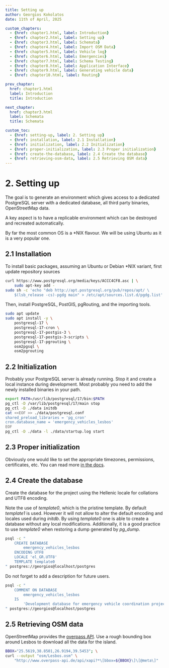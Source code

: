 ```yaml
---
title: Setting up
author: Georgios Kokolatos
date: 11th of April, 2025

custom_chapters:
  - {href: chapter1.html, label: Introduction}
  - {href: chapter2.html, label: Setting up}
  - {href: chapter3.html, label: Schemata}
  - {href: chapter4.html, label: Import OSM Data}
  - {href: chapter5.html, label: Vehicle log}
  - {href: chapter6.html, label: Emergencies}
  - {href: chapter7.html, label: Schema Testing}
  - {href: chapter8.html, label: Application Interface}
  - {href: chapter9.html, label: Generating vehicle data}
  - {href: chapter10.html, label: Routing}

prev_chapter:
  href: chapter1.html
  label: Introduction
  title: Introduction

next_chapter:
  href: chapter3.html
  label: Schemata
  title: Schemata

custom_toc:
  - {href: setting-up, label: 2. Setting up}
  - {href: installation, label: 2.1 Installation}
  - {href: initialization, label: 2.2 Initialization}
  - {href: proper-initialization, label: 2.3 Proper initialization}
  - {href: create-the-database, label: 2.4 Create the database}
  - {href: retrieving-osm-data, label: 2.5 Retrieving OSM data}
---
```


# 2. Setting up

The goal is to generate an environment which gives access to a dedicated
PostgreSQL server with a dedicated database, all third party binaries,
OpenStreetMap data. 

A key aspect is to have a replicable environment which can be destroyed and
recreated automatically.

By far the most common OS is a \*NIX flavour. We will be using Ubuntu as it is
a very popular one.

## 2.1 Installation

To install basic packages, assuming an Ubuntu or Debian \*NIX variant, first
update repository sources

```bash
curl https://www.postgresql.org/media/keys/ACCC4CF8.asc | \
    sudo apt-key add -
sudo sh -c 'echo "deb http://apt.postgresql.org/pub/repos/apt/ \
    $(lsb_release -cs)-pgdg main" > /etc/apt/sources.list.d/pgdg.list'

```

Then, install PostgreSQL, PostGIS, pgRouting, and the importing tools.

```bash
sudo apt update
sudo apt install -y \
    postgresql-17 \
    postgresql-17-cron \
    postgresql-17-postgis-3 \
    postgresql-17-postgis-3-scripts \
    postgresql-17-pgrouting \
    osm2pgsql \
    osm2pgrouting
```

## 2.2 Initialization

Probably your PostgreSQL server is already running. Stop it and create a local
instance during development. Most probably you need to add the newly installed
binaries in your path.

```bash
export PATH=/usr/lib/postgresql/17/bin:$PATH
pg_ctl -D /var/lib/postgresql/17/main stop
pg_ctl -D ./data initdb
cat <<EOF >> ./data/postgresql.conf
shared_preload_libraries = 'pg_cron'
cron.database_name = 'emergency_vehicles_lesbos'
EOF
pg_ctl -D ./data -l ./data/startup.log start
```

## 2.3 Proper initialization

Obviously one would like to set the appropriate timezones, permissions,
certificates, etc. You can read more [in the
docs](https://www.postgresql.org/docs/current/ssl-tcp.html).

## 2.4 Create the database

Create the database for the project using the Hellenic locale for collations and
UTF8 encoding.

Note the use of *template0*, which is the pristine template. By default
*template1* is used. However it will not allow to alter the default encoding
and locales used during *initdb*. By using *template0* one is able to create a
database without any local modifications. Additionally, it is a good practice to
use *template0* when restoring a dump generated by *pg_dump*.

```bash
psql -c "
    CREATE DATABASE
        emergency_vehicles_lesbos
    ENCODING UTF8
    LOCALE 'el_GR.UTF8'
    TEMPLATE template0
" postgres://georgios@localhost/postgres
```

Do not forget to add a description for future users.

```bash
psql -c "
    COMMENT ON DATABASE
        emergency_vehicles_lesbos
    IS
        'Development database for emergency vehicle coordination project'
" postgres://georgios@localhost/postgres
```

## 2.5 Retrieving OSM data

OpenStreetMap provides the [overpass API](https://wiki.openstreetmap.org/wiki/Overpass_API).
Use a rough bounding box around
Lesbos to download all the data for the island.

```bash
BBOX="25.5619,38.8501,26.9194,39.5453"; \
curl --output "osm/Lesbos.osm" \
    "http://www.overpass-api.de/api/xapi?*\[bbox=${BBOX}\]\[@meta\]"
```
